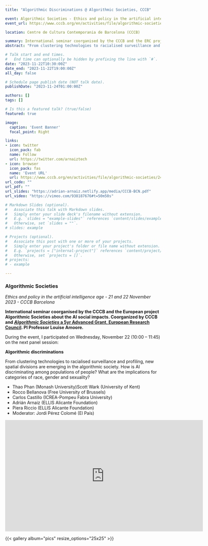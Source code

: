 ```yaml
---
title: "Algorithmic Discriminations @ Algorithmic Societies, CCCB"

event: Algorithmic Societies - Ethics and policy in the artificial intelligence age at CCCB Barcelona
event_url: https://www.cccb.org/en/activities/file/algorithmic-societies/243038

location: Centre de Cultura Contemporania de Barcelona (CCCB)

summary: International seminar coorganised by the CCCB and the ERC project Algorithmic Societies about the AI social impacts. I gave a talk and participated on a round table about the role of AI on discrimination. I participated with Thao Phan (Monash University), Scott Wark (University of Kent), Rocco Bellanova (Free University of Brussels), Carlos Castillo (ICREA-Pompeu Fabra University) and Piera Riccio (ELLIS Alicante(). Moderated by Jordi Pérez Colomé (El Pais)
abstract: "From clustering technologies to racialised surveillance and profiling, new spatial divisions are emerging in the algorithmic society. How is AI discriminating among populations of people? What are the implications for categories of race, gender and sexuality?"

# Talk start and end times.
#   End time can optionally be hidden by prefixing the line with `#`.
date: "2023-11-22T10:30:00Z"
date_end: "2023-11-22T19:00:00Z"
all_day: false

# Schedule page publish date (NOT talk date).
publishDate: "2023-11-24T01:00:00Z"

authors: []
tags: []

# Is this a featured talk? (true/false)
featured: true

image:
  caption: 'Event Banner'
  focal_point: Right

links:
- icon: twitter
  icon_pack: fab
  name: Follow
  url: https://twitter.com/arnaiztech
- icon: browser
  icon_pack: fas
  name: 'Event URL'
  url: https://www.cccb.org/en/activities/file/algorithmic-societies/243038
url_code: ""
url_pdf: ""
url_slides: "https://adrian-arnaiz.netlify.app/media/CCCB-BCN.pdf"
url_video: "https://vimeo.com/938187676#t=50m50s"

# Markdown Slides (optional).
#   Associate this talk with Markdown slides.
#   Simply enter your slide deck's filename without extension.
#   E.g. `slides = "example-slides"` references `content/slides/example-slides.md`.
#   Otherwise, set `slides = ""`.
# slides: example

# Projects (optional).
#   Associate this post with one or more of your projects.
#   Simply enter your project's folder or file name without extension.
#   E.g. `projects = ["internal-project"]` references `content/project/deep-learning/index.md`.
#   Otherwise, set `projects = []`.
# projects:
# - example

---
```


### Algorithmic Societies
*Ethics and policy in the artificial intelligence age - 21 and 22 November 2023 - CCCB Barcelona*

**International seminar coorganised by the CCCB and the European project Algorithmic Societies about the AI social impacts. Coorganized by CCCB and [*Algorithmic Societies* a 5yr Advanced Grant, European Research Council](https://cordis.europa.eu/project/id/883107). PI Professor Louise Amoore.**

During the event, I participated on Wednesday, November 22 (10:00 – 11:45) on the next panel session:

**Algorithmic discriminations**

From clustering technologies to racialised surveillance and profiling, new spatial divisions are emerging in the algorithmic society. How is AI discriminating among populations of people? What are the implications for categories of race, gender and sexuality?

* Thao Phan (Monash University)Scott Wark (University of Kent)
* Rocco Bellanova (Free University of Brussels)
* Carlos Castillo (ICREA-Pompeu Fabra University)
* Adrián Arnaiz (ELLIS Alicante Foundation)
* Piera Riccio (ELLIS Alicante Foundation)
* Moderator: Jordi Pérez Colomé (El País)

<iframe src="https://player.vimeo.com/video/938187676#t=50m50s?h=5691f48fdb&color=DA2B73&title=0&byline=0&portrait=0" width="640" height="360" frameborder="0" allow="autoplay; fullscreen; picture-in-picture" allowfullscreen></iframe>


{{< gallery album="pics" resize_options="25x25" >}}


